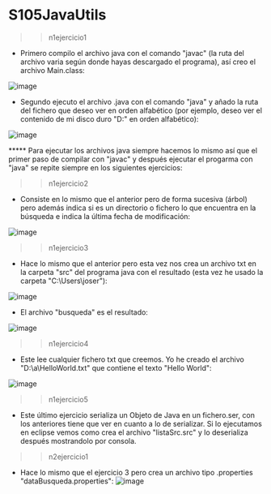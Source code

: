 # S105JavaUtils

>> n1ejercicio1

- Primero compilo el archivo java con el comando "javac" (la ruta del archivo varia según 
donde hayas descargado el programa), así creo el archivo Main.class:

![image](https://user-images.githubusercontent.com/107991714/179765093-f1e82e27-43af-4cc5-8c6d-c08bb735a23a.png)

- Segundo ejecuto el archivo .java con el comando "java" y añado la ruta del 
fichero que deseo ver en orden alfabético (por ejemplo, deseo ver el contenido de mi disco duro "D:\" en orden alfabético):

![image](https://user-images.githubusercontent.com/107991714/179767329-8d52c5e5-33ea-4809-a4cb-029bb9e0766a.png)

***** Para ejecutar los archivos java siempre hacemos lo mismo así que el primer paso de compilar con "javac" 
y después ejecutar el progarma con "java" se repite siempre en los siguientes ejercicios:

>> n1ejercicio2

- Consiste en lo mismo que el anterior pero de forma sucesiva (árbol) pero además indica 
si es un directorio o fichero lo que encuentra en la búsqueda e indica la última fecha de modificación:

![image](https://user-images.githubusercontent.com/107991714/179770053-f9514b14-0f55-4f6c-8950-df3fa7713ae4.png)

>> n1ejercicio3
- Hace lo mismo que el anterior pero esta vez nos crea un archivo txt en la carpeta "src" del programa java con 
el resultado (esta vez he usado la carpeta "C:\Users\joser"):

![image](https://user-images.githubusercontent.com/107991714/179780339-8773b44f-a742-407d-af67-8020fe8ec96a.png)

- El archivo "busqueda" es el resultado:

![image](https://user-images.githubusercontent.com/107991714/179772207-fca4f94c-7ab6-4fe0-af62-9e0379c3714c.png)

>> n1ejercicio4
- Este lee cualquier fichero txt que creemos. Yo he creado el archivo "D:\a\HelloWorld.txt" que contiene el texto "Hello World":

![image](https://user-images.githubusercontent.com/107991714/179783497-e6bdcc59-ea3e-4150-8d9f-657df18d92d1.png)


>> n1ejercicio5
- Este último ejercicio serializa un Objeto de Java en un fichero.ser, con los anteriores 
tiene que ver en cuanto a lo de serializar. Si lo ejecutamos en eclipse vemos como crea el archivo "listaSrc.src"
y lo deserializa después mostrandolo por consola.

>>n2ejercicio1
- Hace lo mismo que el ejercicio 3 pero crea un archivo tipo .properties "dataBusqueda.properties":
![image](https://user-images.githubusercontent.com/107991714/180054320-83581905-2e05-4da7-ba6b-50c70813cee7.png)





